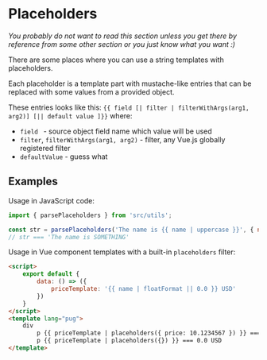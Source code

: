# Placeholders

*You probably do not want to read this section unless you get there by reference from some other section or you just know what you want :)*

There are some places where you can use a string templates with placeholders.

Each placeholder is a template part with mustache-like entries that can be replaced with some values from a provided object.

These entries looks like this:
`{{ field [| filter | filterWithArgs(arg1, arg2)] [|| default value ]}}`
where:
* `field ` - source object field name which value will be used
* `filter`, `filterWithArgs(arg1, arg2)` - filter, any Vue.js globally registered filter
* `defaultValue` - guess what

## Examples

Usage in JavaScript code:

```javascript
import { parsePlaceholders } from 'src/utils';

const str = parsePlaceholders('The name is {{ name | uppercase }}', { name: 'Something' });
// str === 'The name is SOMETHING'
```

Usage in Vue component templates with a built-in `placeholders` filter:

```html
<script>
    export default {
        data: () => ({
            priceTemplate: '{{ name | floatFormat || 0.0 }} USD'
        })
    }
</script>
<template lang="pug">
	div
		p {{ priceTemplate | placeholders({ price: 10.1234567 }) }} === 10.12 USD
		p {{ priceTemplate | placeholders({}) }} === 0.0 USD
</template>
```